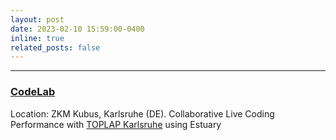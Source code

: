 ```yaml
---
layout: post
date: 2023-02-10 15:59:00-0400
inline: true
related_posts: false
---
```

***
### [CodeLab](https://zkm.de/de/veranstaltung/2023/02/codelab) 
Location: ZKM Kubus, Karlsruhe (DE). Collaborative Live Coding Performance with [TOPLAP Karlsruhe](https://toplap-ka.de/) using Estuary
